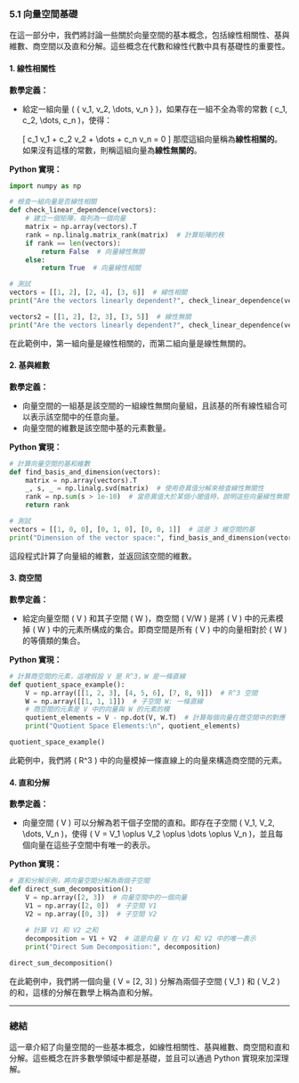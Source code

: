 ### 5.1 向量空間基礎

在這一部分中，我們將討論一些關於向量空間的基本概念，包括線性相關性、基與維數、商空間以及直和分解。這些概念在代數和線性代數中具有基礎性的重要性。

#### 1. 線性相關性

**數學定義：**
- 給定一組向量 \( \{ v_1, v_2, \dots, v_n \} \)，如果存在一組不全為零的常數 \( c_1, c_2, \dots, c_n \)，使得：

  \[
  c_1 v_1 + c_2 v_2 + \dots + c_n v_n = 0
  \]
  那麼這組向量稱為**線性相關的**。如果沒有這樣的常數，則稱這組向量為**線性無關的**。

**Python 實現：**

```python
import numpy as np

# 檢查一組向量是否線性相關
def check_linear_dependence(vectors):
    # 建立一個矩陣，每列為一個向量
    matrix = np.array(vectors).T
    rank = np.linalg.matrix_rank(matrix)  # 計算矩陣的秩
    if rank == len(vectors):
        return False  # 向量線性無關
    else:
        return True  # 向量線性相關

# 測試
vectors = [[1, 2], [2, 4], [3, 6]]  # 線性相關
print("Are the vectors linearly dependent?", check_linear_dependence(vectors))

vectors2 = [[1, 2], [2, 3], [3, 5]]  # 線性無關
print("Are the vectors linearly dependent?", check_linear_dependence(vectors2))
```

在此範例中，第一組向量是線性相關的，而第二組向量是線性無關的。

#### 2. 基與維數

**數學定義：**
- 向量空間的一組基是該空間的一組線性無關向量組，且該基的所有線性組合可以表示該空間中的任意向量。
- 向量空間的維數是該空間中基的元素數量。

**Python 實現：**

```python
# 計算向量空間的基和維數
def find_basis_and_dimension(vectors):
    matrix = np.array(vectors).T
    _, s, _ = np.linalg.svd(matrix)  # 使用奇異值分解來檢查線性無關性
    rank = np.sum(s > 1e-10)  # 當奇異值大於某個小閾值時，說明這些向量線性無關
    return rank

# 測試
vectors = [[1, 0, 0], [0, 1, 0], [0, 0, 1]]  # 這是 3 維空間的基
print("Dimension of the vector space:", find_basis_and_dimension(vectors))
```

這段程式計算了向量組的維數，並返回該空間的維數。

#### 3. 商空間

**數學定義：**
- 給定向量空間 \( V \) 和其子空間 \( W \)，商空間 \( V/W \) 是將 \( V \) 中的元素模掉 \( W \) 中的元素所構成的集合。即商空間是所有 \( V \) 中的向量相對於 \( W \) 的等價類的集合。

**Python 實現：**

```python
# 計算商空間的元素，這裡假設 V 是 R^3，W 是一條直線
def quotient_space_example():
    V = np.array([[1, 2, 3], [4, 5, 6], [7, 8, 9]])  # R^3 空間
    W = np.array([[1, 1, 1]])  # 子空間 W: 一條直線
    # 商空間的元素是 V 中的向量與 W 的元素的模
    quotient_elements = V - np.dot(V, W.T)  # 計算每個向量在商空間中的對應
    print("Quotient Space Elements:\n", quotient_elements)

quotient_space_example()
```

此範例中，我們將 \( R^3 \) 中的向量模掉一條直線上的向量來構造商空間的元素。

#### 4. 直和分解

**數學定義：**
- 向量空間 \( V \) 可以分解為若干個子空間的直和。即存在子空間 \( V_1, V_2, \dots, V_n \)，使得 \( V = V_1 \oplus V_2 \oplus \dots \oplus V_n \)，並且每個向量在這些子空間中有唯一的表示。

**Python 實現：**

```python
# 直和分解示例，將向量空間分解為兩個子空間
def direct_sum_decomposition():
    V = np.array([2, 3])  # 向量空間中的一個向量
    V1 = np.array([2, 0])  # 子空間 V1
    V2 = np.array([0, 3])  # 子空間 V2
    
    # 計算 V1 和 V2 之和
    decomposition = V1 + V2  # 這是向量 V 在 V1 和 V2 中的唯一表示
    print("Direct Sum Decomposition:", decomposition)

direct_sum_decomposition()
```

在此範例中，我們將一個向量 \( V = [2, 3] \) 分解為兩個子空間 \( V_1 \) 和 \( V_2 \) 的和，這樣的分解在數學上稱為直和分解。

---

### 總結

這一章介紹了向量空間的一些基本概念，如線性相關性、基與維數、商空間和直和分解。這些概念在許多數學領域中都是基礎，並且可以通過 Python 實現來加深理解。